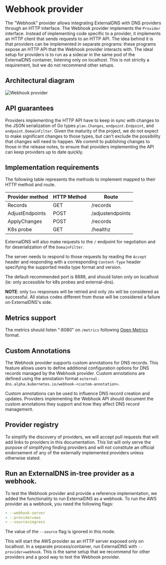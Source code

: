 # Webhook provider

The "Webhook" provider allows integrating ExternalDNS with DNS providers through an HTTP interface.
The Webhook provider implements the `Provider` interface. Instead of implementing code specific to a provider, it implements an HTTP client that sends requests to an HTTP API.
The idea behind it is that providers can be implemented in separate programs: these programs expose an HTTP API that the Webhook provider interacts with. The ideal setup for providers is to run as a sidecar in the same pod of the ExternalDNS container, listening only on localhost. This is not strictly a requirement, but we do not recommend other setups.

## Architectural diagram

![Webhook provider](../img/webhook-provider.png)

## API guarantees

Providers implementing the HTTP API have to keep in sync with changes to the JSON serialization of Go types `plan.Changes`, `endpoint.Endpoint`, and `endpoint.DomainFilter`. Given the maturity of the project, we do not expect to make significant changes to those types, but can't exclude the possibility that changes will need to happen. We commit to publishing changes to those in the release notes, to ensure that providers implementing the API can keep providers up to date quickly.

## Implementation requirements

The following table represents the methods to implement mapped to their HTTP method and route.

| Provider method | HTTP Method | Route            |
| ---             | ---         | ---              |
| Records         | GET         | /records         |
| AdjustEndpoints | POST        | /adjustendpoints |
| ApplyChanges    | POST        | /records         |
| K8s probe       | GET         | /healthz         |

ExternalDNS will also make requests to the `/` endpoint for negotiation and for deserialization of the `DomainFilter`.

The server needs to respond to those requests by reading the `Accept` header and responding with a corresponding `Content-Type` header specifying the supported media type format and version.

The default recommended port is 8888, and should listen only on localhost (ie: only accessible for k8s probes and external-dns).

**NOTE**: only `5xx` responses will be retried and only `20x` will be considered as successful. All status codes different from those will be considered a failure on ExternalDNS's side.

## Metrics support

The metrics should listen ":8080" on `/metrics` following [Open Metrics](https://github.com/OpenObservability/OpenMetrics) format.

## Custom Annotations

The Webhook provider supports custom annotations for DNS records. This feature allows users to define additional configuration options for DNS records managed by the Webhook provider. Custom annotations are defined using the annotation format `external-dns.alpha.kubernetes.io/webhook-<custom-annotation>`.

Custom annotations can be used to influence DNS record creation and updates. Providers implementing the Webhook API should document the custom annotations they support and how they affect DNS record management.

## Provider registry

To simplify the discovery of providers, we will accept pull requests that will add links to providers in this documentation. This list will only serve the purpose of simplifying finding providers and will not constitute an official endorsement of any of the externally implemented providers unless otherwise stated.

## Run an ExternalDNS in-tree provider as a webhook.

To test the Webhook provider and provide a reference implementation, we added the functionality to run ExternalDNS as a webhook. To run the AWS provider as a webhook, you need the following flags:

```yaml
- --webhook-server
- --provider=aws
- --source=ingress
```

The value of the `--source` flag is ignored in this mode.

This will start the AWS provider as an HTTP server exposed only on localhost.
In a separate process/container, run ExternalDNS with `--provider=webhook`.
This is the same setup that we recommend for other providers and a good way to test the Webhook provider.

